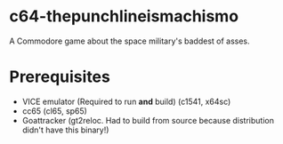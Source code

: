 # c64-thepunchlineismachismo

A Commodore game about the space military's baddest of asses.

# Prerequisites

- VICE emulator (Required to run **and** build) (c1541, x64sc)
- cc65 (cl65, sp65)
- Goattracker (gt2reloc. Had to build from source because distribution didn't have this binary!)
